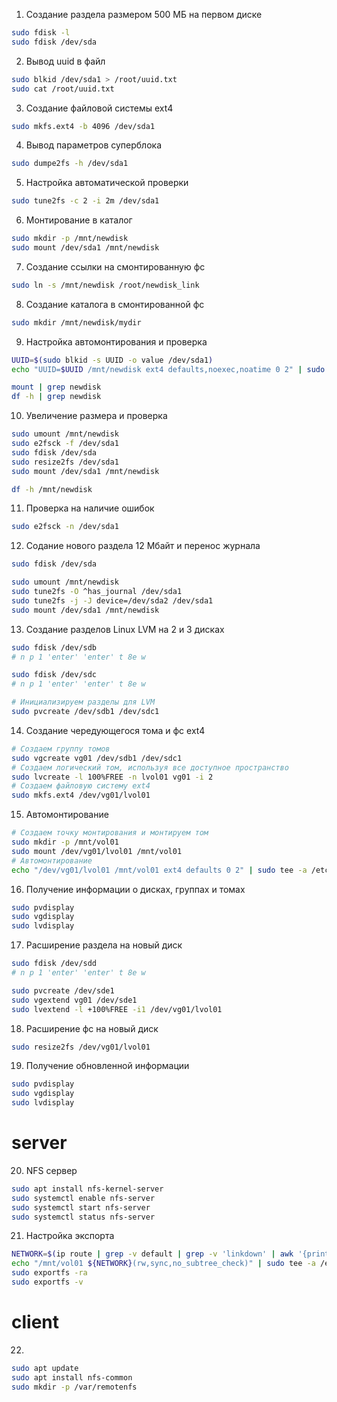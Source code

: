 1. Создание раздела размером 500 МБ на первом диске
```sh
sudo fdisk -l
sudo fdisk /dev/sda
```
2. Вывод uuid в файл
```sh
sudo blkid /dev/sda1 > /root/uuid.txt
sudo cat /root/uuid.txt
```
3. Создание файловой системы ext4
```sh
sudo mkfs.ext4 -b 4096 /dev/sda1
```
4. Вывод параметров суперблока
```sh
sudo dumpe2fs -h /dev/sda1
```
5. Настройка автоматической проверки
```sh
sudo tune2fs -c 2 -i 2m /dev/sda1
```
6. Монтирование в каталог
```sh
sudo mkdir -p /mnt/newdisk
sudo mount /dev/sda1 /mnt/newdisk
```
7. Создание ссылки на смонтированную фс
```sh
sudo ln -s /mnt/newdisk /root/newdisk_link
```
8. Создание каталога в смонтированной фс
```sh
sudo mkdir /mnt/newdisk/mydir
```
9. Настройка автомонтирования и проверка
```sh
UUID=$(sudo blkid -s UUID -o value /dev/sda1)
echo "UUID=$UUID /mnt/newdisk ext4 defaults,noexec,noatime 0 2" | sudo tee -a /etc/fstab

mount | grep newdisk
df -h | grep newdisk
```
10. Увеличение размера и проверка
```sh
sudo umount /mnt/newdisk
sudo e2fsck -f /dev/sda1
sudo fdisk /dev/sda
sudo resize2fs /dev/sda1
sudo mount /dev/sda1 /mnt/newdisk

df -h /mnt/newdisk
```
11. Проверка на наличие ошибок
```sh
sudo e2fsck -n /dev/sda1
```
12. Содание нового раздела 12 Мбайт и перенос журнала 
```sh
sudo fdisk /dev/sda

sudo umount /mnt/newdisk
sudo tune2fs -O ^has_journal /dev/sda1
sudo tune2fs -j -J device=/dev/sda2 /dev/sda1
sudo mount /dev/sda1 /mnt/newdisk
```
13. Создание разделов Linux LVM на 2 и 3 дисках
```sh
sudo fdisk /dev/sdb
# n p 1 'enter' 'enter' t 8e w

sudo fdisk /dev/sdc
# n p 1 'enter' 'enter' t 8e w

# Инициализируем разделы для LVM
sudo pvcreate /dev/sdb1 /dev/sdc1
```
14. Создание чередующегося тома и фс ext4
```sh
# Создаем группу томов
sudo vgcreate vg01 /dev/sdb1 /dev/sdc1
# Создаем логический том, используя все доступное пространство
sudo lvcreate -l 100%FREE -n lvol01 vg01 -i 2
# Создаем файловую систему ext4
sudo mkfs.ext4 /dev/vg01/lvol01
```
15. Автомонтирование
```sh
# Создаем точку монтирования и монтируем том
sudo mkdir -p /mnt/vol01
sudo mount /dev/vg01/lvol01 /mnt/vol01
# Автомонтирование
echo "/dev/vg01/lvol01 /mnt/vol01 ext4 defaults 0 2" | sudo tee -a /etc/fstab
```
16. Получение информации о дисках, группах и томах
```sh
sudo pvdisplay
sudo vgdisplay
sudo lvdisplay
```
17. Расширение раздела на новый диск
```sh
sudo fdisk /dev/sdd
# n p 1 'enter' 'enter' t 8e w

sudo pvcreate /dev/sde1
sudo vgextend vg01 /dev/sde1
sudo lvextend -l +100%FREE -i1 /dev/vg01/lvol01
```
18. Расширение фс на новый диск
```sh
sudo resize2fs /dev/vg01/lvol01
```
19. Получение обновленной информации
```sh
sudo pvdisplay
sudo vgdisplay
sudo lvdisplay
```
# server
20. NFS сервер
```sh
sudo apt install nfs-kernel-server
sudo systemctl enable nfs-server
sudo systemctl start nfs-server
sudo systemctl status nfs-server
```
21. Настройка экспорта
```sh
NETWORK=$(ip route | grep -v default | grep -v 'linkdown' | awk '{print $1}' | grep '/')
echo "/mnt/vol01 ${NETWORK}(rw,sync,no_subtree_check)" | sudo tee -a /etc/exports
sudo exportfs -ra
sudo exportfs -v
```
# client
22. 
```sh
sudo apt update
sudo apt install nfs-common
sudo mkdir -p /var/remotenfs
```
